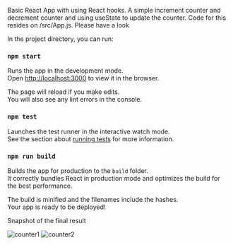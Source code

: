 Basic React App with using React hooks. A simple increment counter and decrement counter and using useState to update the counter. 
Code for this resides on /src/App.js. Please have a look

In the project directory, you can run:

### `npm start`

Runs the app in the development mode.\
Open [http://localhost:3000](http://localhost:3000) to view it in the browser.

The page will reload if you make edits.\
You will also see any lint errors in the console.

### `npm test`

Launches the test runner in the interactive watch mode.\
See the section about [running tests](https://facebook.github.io/create-react-app/docs/running-tests) for more information.

### `npm run build`

Builds the app for production to the `build` folder.\
It correctly bundles React in production mode and optimizes the build for the best performance.

The build is minified and the filenames include the hashes.\
Your app is ready to be deployed!


Snapshot of the final result

![counter1](https://user-images.githubusercontent.com/79240323/109336072-c0d99d00-7817-11eb-995d-d526e6eca9ef.png)
![counter2](https://user-images.githubusercontent.com/79240323/109336359-1dd55300-7818-11eb-990f-c67202c57afb.png)
